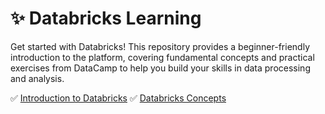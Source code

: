 # ✨ Databricks Learning

Get started with Databricks! This repository provides a beginner-friendly introduction to the platform, covering fundamental concepts and practical exercises from DataCamp to help you build your skills in data processing and analysis.

✅ [Introduction to Databricks](https://app.datacamp.com/learn/courses/introduction-to-databricks)
✅ [Databricks Concepts](https://app.datacamp.com/learn/courses/databricks-concepts)
